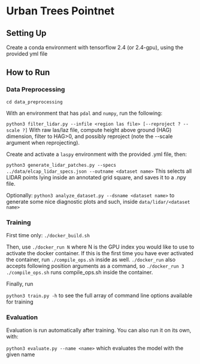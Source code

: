 # Urban Trees Pointnet

## Setting Up

Create a conda environment with tensorflow 2.4 (or 2.4-gpu), using the provided
yml file


## How to Run

### Data Preprocessing

`cd data_preprocessing`

With an environment that has `pdal` and `numpy`, run the following:

`python3 filter_lidar.py --infile <region las file> [--reproject ? --scale ?]` 
With raw las/laz file, compute height above ground (HAG) dimension, filter to HAG>0, and possibly reproject (note the --scale argument when reprojecting).

Create and activate a `laspy` environment with the provided .yml file, then:

`python3 generate_lidar_patches.py --specs ../data/elcap_lidar_specs.json --outname <dataset name>`
This selects all LIDAR points lying inside an annotated grid square, and saves it to a .npy file.

Optionally:
`python3 analyze_dataset.py --dsname <dataset name>` to generate some nice diagnostic plots and such, inside `data/lidar/<dataset name>`


### Training

First time only: `./docker_build.sh`

Then, use `./docker_run N` where N is the GPU index you would like to use to activate the docker container. If this is the first time you have ever activated the container, run `./compile_ops.sh` inside as well. `./docker_run` also accepts following position arguments as a command, so `./docker_run 3 ./compile_ops.sh` runs compile_ops.sh inside the container.

Finally, run

`python3 train.py -h` to see the full array of command line options available for training


### Evaluation

Evaluation is run automatically after training. You can also run it on its own, with:

`python3 evaluate.py --name <name>` which evaluates the model with the given name
